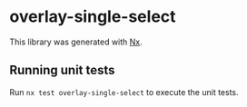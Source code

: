 # overlay-single-select

This library was generated with [Nx](https://nx.dev).

## Running unit tests

Run `nx test overlay-single-select` to execute the unit tests.
